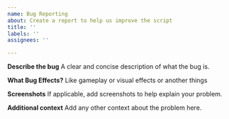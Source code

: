 ```yaml
---
name: Bug Reporting
about: Create a report to help us improve the script
title: ''
labels: ''
assignees: ''

---
```


**Describe the bug**
A clear and concise description of what the bug is.

**What Bug Effects?**
Like gameplay or visual effects or another things

**Screenshots**
If applicable, add screenshots to help explain your problem.


**Additional context**
Add any other context about the problem here.

